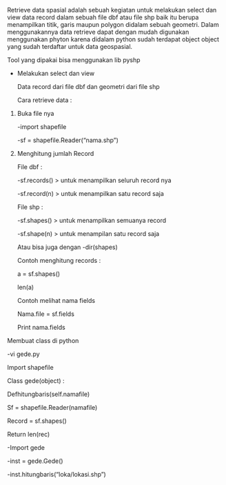 Retrieve data spasial adalah sebuah kegiatan untuk melakukan select dan view data record dalam sebuah file dbf atau file shp baik itu berupa menampilkan titik, garis maupun polygon didalam sebuah geometri. Dalam menggunakannya data retrieve dapat dengan mudah digunakan menggunakan phyton karena didalam python sudah terdapat object object yang sudah terdaftar untuk data geospasial.

Tool yang dipakai bisa menggunakan lib pyshp

-   Melakukan select dan view

    Data record dari file dbf dan geometri dari file shp

    Cara retrieve data :

1.  Buka file nya

    -import shapefile

    -sf = shapefile.Reader(“nama.shp”)

2.  Menghitung jumlah Record

    File dbf :

    -sf.records() &gt; untuk menampilkan seluruh record nya

    -sf.record(n) &gt; untuk menampilkan satu record saja

    File shp :

    -sf.shapes() &gt; untuk menampilkan semuanya record

    -sf.shape(n) &gt; untuk menampilan satu record saja

    Atau bisa juga dengan -dir(shapes)

    Contoh menghitung records :

    a = sf.shapes()

    len(a)

    Contoh melihat nama fields

    Nama.file = sf.fields

    Print nama.fields

Membuat class di python

-vi gede.py

Import shapefile

Class gede(object) :

Defhitungbaris(self.namafile)

Sf = shapefile.Reader(namafile)

Record = sf.shapes()

Return len(rec)

-Import gede

-inst = gede.Gede()

-inst.hitungbaris(“loka/lokasi.shp”)
